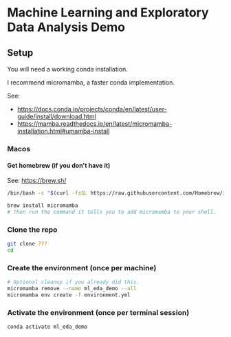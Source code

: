 # Machine Learning and Exploratory Data Analysis Demo

## Setup

You will need a working conda installation.

I recommend micromamba, a faster conda implementation.

See: 
* https://docs.conda.io/projects/conda/en/latest/user-guide/install/download.html
* https://mamba.readthedocs.io/en/latest/micromamba-installation.html#umamba-install

### Macos

#### Get homebrew (if you don't have it)
See: https://brew.sh/
```sh
/bin/bash -c "$(curl -fsSL https://raw.githubusercontent.com/Homebrew/install/HEAD/install.sh)"
```

```sh
brew install micromamba
# Then run the command it tells you to add micromamba to your shell.
```

### Clone the repo

```sh
git clone ???
cd
```

### Create the environment (once per machine)

```sh
# Optional cleanup if you already did this.
micromamba remove --name ml_eda_demo --all
micromamba env create -f environment.yml
```

### Activate the environment (once per terminal session)

```sh
conda activate ml_eda_demo
```

